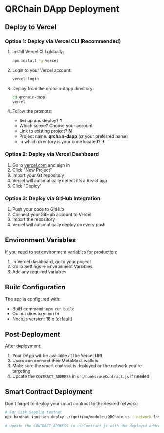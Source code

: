 # QRChain DApp Deployment

## Deploy to Vercel

### Option 1: Deploy via Vercel CLI (Recommended)

1. Install Vercel CLI globally:
   ```bash
   npm install -g vercel
   ```

2. Login to your Vercel account:
   ```bash
   vercel login
   ```

3. Deploy from the qrchain-dapp directory:
   ```bash
   cd qrchain-dapp
   vercel
   ```

4. Follow the prompts:
   - Set up and deploy? **Y**
   - Which scope? Choose your account
   - Link to existing project? **N**
   - Project name: **qrchain-dapp** (or your preferred name)
   - In which directory is your code located? **./**

### Option 2: Deploy via Vercel Dashboard

1. Go to [vercel.com](https://vercel.com) and sign in
2. Click "New Project"
3. Import your Git repository
4. Vercel will automatically detect it's a React app
5. Click "Deploy"

### Option 3: Deploy via GitHub Integration

1. Push your code to GitHub
2. Connect your GitHub account to Vercel
3. Import the repository
4. Vercel will automatically deploy on every push

## Environment Variables

If you need to set environment variables for production:

1. In Vercel dashboard, go to your project
2. Go to Settings → Environment Variables
3. Add any required variables

## Build Configuration

The app is configured with:
- Build command: `npm run build`
- Output directory: `build`
- Node.js version: 18.x (default)

## Post-Deployment

After deployment:
1. Your DApp will be available at the Vercel URL
2. Users can connect their MetaMask wallets
3. Make sure the smart contract is deployed on the network you're targeting
4. Update the `CONTRACT_ADDRESS` in `src/hooks/useContract.js` if needed

## Smart Contract Deployment

Don't forget to deploy your smart contract to the desired network:

```bash
# For Lisk Sepolia testnet
npx hardhat ignition deploy ./ignition/modules/QRChain.ts --network lisk-sepolia

# Update the CONTRACT_ADDRESS in useContract.js with the deployed address
```
